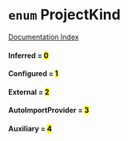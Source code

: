 # `enum` ProjectKind

[Documentation Index](../README.md)

#### Inferred = <mark>0</mark>



#### Configured = <mark>1</mark>



#### External = <mark>2</mark>



#### AutoImportProvider = <mark>3</mark>



#### Auxiliary = <mark>4</mark>



